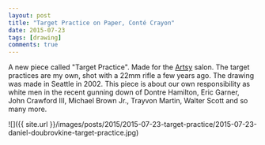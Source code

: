 ```yaml
---
layout: post
title: "Target Practice on Paper, Conté Crayon"
date: 2015-07-23
tags: [drawing]
comments: true
---
```

A new piece called "Target Practice". Made for the [Artsy](https://www.artsy.net) salon. The target practices are my own, shot with a 22mm rifle a few years ago. The drawing was made in Seattle in 2002. This piece is about our own responsibility as white men in the recent gunning down of Dontre Hamilton, Eric Garner, John Crawford III, Michael Brown Jr., Trayvon Martin, Walter Scott and so many more.

![]({{ site.url }}/images/posts/2015/2015-07-23-target-practice/2015-07-23-daniel-doubrovkine-target-practice.jpg)

